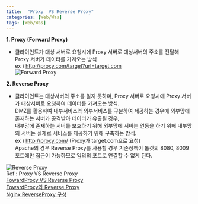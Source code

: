 ```yaml
---
title:  "Proxy  VS Reverse Proxy"
categories: [Web/Was]
tags: [Web/Was]
---
```


**1. Proxy (Forward Proxy)**
- 클라이언트가 대상 서버로 요청시에 Proxy 서버로 대상서버의 주소를 전달해 Proxy 서버가 데이터를 가져오는 방식  
   ex ) http://proxy.com/target?url=target.com  
![Forward Proxy](https://parkmh04.github.io//images/proxy.gif)    
  
**2. Reverse Proxy**
- 클라이언트는 대상서버의 주소를 알지 못하며, Proxy 서버로 요청시에 Proxy 서버가 대상서버로 요청하여 데이터를 가져오는 방식.   
DMZ를 활용하여 내부서비스와 외부서비스를 구분하여 제공하는 경우에 외부망에 존재하는 서버가 공격받아 데이터가 유출될 경우,  
내부망에 존재하는 서버를 보호하기 위해 외부망에 서버는 연동을 하기 위해 내부망의 서버는 실제로 서비스를 제공하기 위해 구축하는 방식.  
     ex ) http://proxy.com/ (Proxy가 target.com으로 요청)  
     Apache의 경우 Reverse Proxy를 사용할 경우 기존정책이 톰캣의 8080, 8009 포트에만 접근이 가능하므로 임의의 포트로 연결할 수 없게 된다.  

![Reverse Proxy](https://parkmh04.github.io//images/reverse_proxy.gif)    
     Ref : Proxy  VS Reverse Proxy  
            [FowardProxy VS Reverse Proxy](http://www.lesstif.com/pages/viewpage.action?pageId=21430345)  
            [FowardProxy와 Reverse Proxy](http://idess.tistory.com/6)  
            [Nginx ReverseProxy 구성](http://www.joinc.co.kr/w/man/12/proxy)  
   
   



